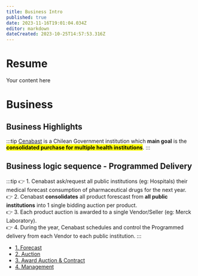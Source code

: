 ```yaml
---
title: Business Intro
published: true
date: 2023-11-16T19:01:04.034Z
editor: markdown
dateCreated: 2023-10-25T14:57:53.316Z
---
```


# Resume
Your content here

# Business

## Business Highlights

:::tip
[Cenabast](https://www.cenabast.cl) is a Chilean Government institution which **main goal** is the <mark> **consolidated purchase for multiple health institutions**</mark>. 
:::

## Business logic sequence - Programmed Delivery

:::tip
👉 1. Cenabast ask/request all public institutions (eg: Hospitals) their medical forecast consumption of pharmaceutical drugs for the next year.\
👉 2. Cenabast **consolidates** all product forescast from **all public institutions** into 1 single bidding auction per product.\
👉 3. Each product auction is awarded to a single Vendor/Seller (eg: Merck Laboratory).\
👉 4. During the year, Cenabast schedules and control the Programmed delivery from each Vendor to each public institution.
:::

- [1. Forecast](/proyectos/nueva-tienda-digital/business-resume/forecast.md)
- [2. Auction](/proyectos/nueva-tienda-digital/business-resume/auction.md)
- [3. Award Auction & Contract](/proyectos/nueva-tienda-digital/business-resume/award-contract.md)
- [4. Management](/proyectos/nueva-tienda-digital/business-resume/management.md)







